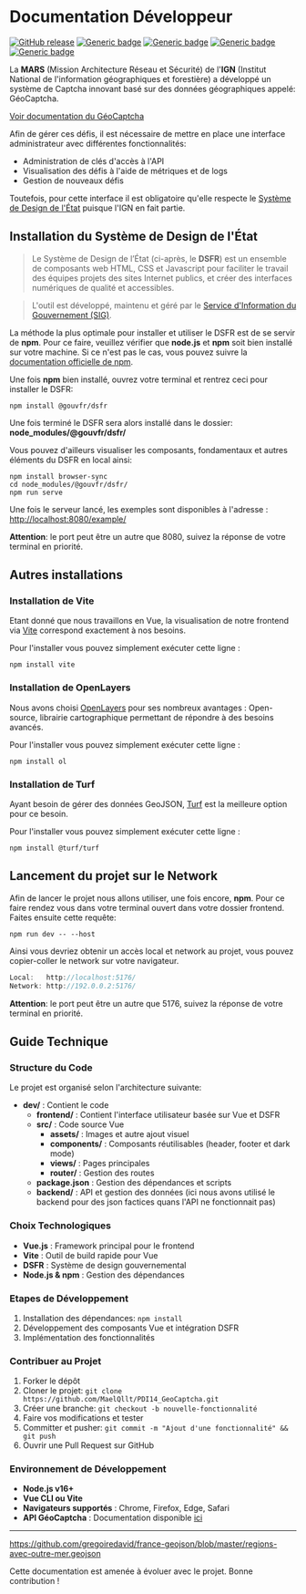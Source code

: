 # Documentation Développeur

[![GitHub release](https://img.shields.io/badge/release-v1.0.0-blue)](https://github.com/MaelQllt/PDI14_GeoCaptcha) [![Generic badge](https://img.shields.io/badge/npm-yellow.svg)](https://docs.npmjs.com/downloading-and-installing-node-js-and-npm) [![Generic badge](https://img.shields.io/badge/Vue-blue.svg)](https://vuejs.org/) [![Generic badge](https://img.shields.io/badge/Réalisé_par-Etudiants_de_l'ENSG-brightgreen.svg)](https://ensg.eu/fr) [![Generic badge](https://img.shields.io/badge/GéoCaptcha-IGN-brightgreen.svg)](https://github.com/IGNF/GeocaptchaAPI) 


La **MARS** (Mission Architecture Réseau et Sécurité) de l'**IGN** (Institut National de l'information géographiques et forestière) a développé un système de Captcha innovant basé sur des données géographiques appelé: GéoCaptcha.

[Voir documentation du GéoCaptcha](https://github.com/IGNF/GeocaptchaAPI/blob/master/README.md)

Afin de gérer ces défis, il est nécessaire de mettre en place une interface administrateur avec différentes fonctionnalités:

- Administration de clés d'accès à l'API
- Visualisation des défis à l'aide de métriques et de logs
- Gestion de nouveaux défis

Toutefois, pour cette interface il est obligatoire qu'elle respecte le [Système de Design de l'État](https://www.systeme-de-design.gouv.fr) puisque l'IGN en fait partie.

## Installation du Système de Design de l'État

> Le Système de Design de l’État (ci-après, le **DSFR**) est un ensemble de composants web HTML, CSS et Javascript pour faciliter le travail des équipes projets des sites Internet publics, et créer des interfaces numériques de qualité et accessibles.

> L'outil est développé, maintenu et géré par le [Service d'Information du Gouvernement (SIG)](https://www.gouvernement.fr/service-d-information-du-gouvernement-sig).

La méthode la plus optimale pour installer et utiliser le DSFR est de se servir de **npm**. Pour ce faire, veuillez vérifier que **node.js** et **npm** soit bien installé sur votre machine. Si ce n'est pas le cas, vous pouvez suivre la [documentation officielle de npm](https://docs.npmjs.com/downloading-and-installing-node-js-and-npm).

Une fois **npm** bien installé, ouvrez votre terminal et rentrez ceci pour installer le DSFR:

```
npm install @gouvfr/dsfr
```

Une fois terminé le DSFR sera alors installé dans le dossier: **node\_modules/@gouvfr/dsfr/**

Vous pouvez d'ailleurs visualiser les composants, fondamentaux et autres éléments du DSFR en local ainsi:

```
npm install browser-sync
cd node_modules/@gouvfr/dsfr/
npm run serve
```

Une fois le serveur lancé, les exemples sont disponibles à l'adresse : [http://localhost:8080/example/](http://localhost:8080/example/)

**Attention**: le port peut être un autre que 8080, suivez la réponse de votre terminal en priorité.

## Autres installations

### Installation de Vite

Etant donné que nous travaillons en Vue, la visualisation de notre frontend via [Vite](https://vitejs.fr/guide/) correspond exactement à nos besoins.

Pour l'installer vous pouvez simplement exécuter cette ligne :

```
npm install vite
```

### Installation de OpenLayers

Nous avons choisi [OpenLayers](https://openlayers.org/) pour ses nombreux avantages :
Open-source, librairie cartographique permettant de répondre à des besoins avancés.

Pour l'installer vous pouvez simplement exécuter cette ligne :

```
npm install ol
```

### Installation de Turf

Ayant besoin de gérer des données GeoJSON, [Turf](https://turfjs.org/) est la meilleure option pour ce besoin.

Pour l'installer vous pouvez simplement exécuter cette ligne :

```
npm install @turf/turf
```

## Lancement du projet sur le Network

Afin de lancer le projet nous allons utiliser, une fois encore, **npm**. Pour ce faire rendez vous dans votre terminal ouvert dans votre dossier frontend. Faites ensuite cette requête:

```
npm run dev -- --host
```

Ainsi vous devriez obtenir un accès local et network au projet, vous pouvez copier-coller le network sur votre navigateur.

```js
Local:   http://localhost:5176/
Network: http://192.0.0.2:5176/
```

**Attention**: le port peut être un autre que 5176, suivez la réponse de votre terminal en priorité.

## Guide Technique

### Structure du Code

Le projet est organisé selon l'architecture suivante:

- **dev/** : Contient le code
    - **frontend/** : Contient l'interface utilisateur basée sur Vue et DSFR
    - **src/** : Code source Vue
        - **assets/** : Images et autre ajout visuel
        - **components/** : Composants réutilisables (header, footer et dark mode)
        - **views/** : Pages principales
        - **router/** : Gestion des routes
    - **package.json** : Gestion des dépendances et scripts
    - **backend/** : API et gestion des données (ici nous avons utilisé le backend pour des json factices quans l'API ne fonctionnait pas)

### Choix Technologiques

- **Vue.js** : Framework principal pour le frontend
- **Vite** : Outil de build rapide pour Vue
- **DSFR** : Système de design gouvernemental
- **Node.js & npm** : Gestion des dépendances

### Etapes de Développement

1. Installation des dépendances: `npm install`
2. Développement des composants Vue et intégration DSFR
3. Implémentation des fonctionnalités

### Contribuer au Projet

1. Forker le dépôt
2. Cloner le projet: `git clone https://github.com/MaelQllt/PDI14_GeoCaptcha.git`
3. Créer une branche: `git checkout -b nouvelle-fonctionnalité`
4. Faire vos modifications et tester
5. Committer et pusher: `git commit -m "Ajout d'une fonctionnalité" && git push`
6. Ouvrir une Pull Request sur GitHub

### Environnement de Développement

- **Node.js v16+**
- **Vue CLI ou Vite**
- **Navigateurs supportés** : Chrome, Firefox, Edge, Safari
- **API GéoCaptcha** : Documentation disponible [ici](https://github.com/IGNF/GeocaptchaAPI)

---

https://github.com/gregoiredavid/france-geojson/blob/master/regions-avec-outre-mer.geojson

Cette documentation est amenée à évoluer avec le projet. Bonne contribution ! 

